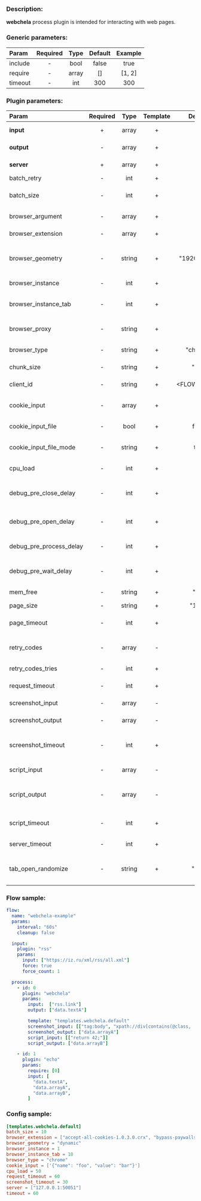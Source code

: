 ### Description:

**webchela** process plugin is intended for interacting with web pages.

### Generic parameters:

| Param   | Required | Type  | Default | Example |
|:--------|:--------:|:-----:|:-------:|:-------:|
| include |    -     | bool  |  false  |  true   |
| require |    -     | array |   []    | [1, 2]  |
| timeout |    -     |  int  |   300   |   300   |

### Plugin parameters:

| Param                   | Required |  Type  | Template |   Default   |                                          Example                                           | Description                                                                                                                          |
|:------------------------|:--------:|:------:|:--------:|:-----------:|:------------------------------------------------------------------------------------------:|:-------------------------------------------------------------------------------------------------------------------------------------|
| **input**               |    +     | array  |    +     |     []      |                              ["twitter.urls", "data.array0"]                               | List of [Datum](../../concept.md) fields with URLs.                                                                                  |
| **output**              |    -     | array  |    +     |     []      |                               ["data.array1", "data.array2"]                               | List of target [Datum](../../concept.md) fields.                                                                                     |
| **server**              |    +     | array  |    +     |     []      |                                ["server1.example.com:8080"]                                | List of Webchela servers.                                                                                                            |
| batch_retry             |    -     |  int   |    +     |      0      |                                             3                                              | Retry failed batches.                                                                                                                |
| batch_size              |    -     |  int   |    +     |     10      |                                             30                                             | Split large amount of URLs into sized batches.                                                                                       |
| browser_argument        |    -     | array  |    +     |     []      |                                    ["disable-infobars"]                                    | List of browser arguments.                                                                                                           |
| browser_extension       |    -     | array  |    +     |     []      |                               ["bypass-paywalls-1.7.6.xpi"]                                | List of browser extensions.                                                                                                          |
| browser_geometry        |    -     | string |    +     | "1920x1080" |                                         "dynamic"                                          | Browser windows geometry (dynamic option makes window maximized.                                                                     |
| browser_instance        |    -     |  int   |    +     |      1      |                                             3                                              | Maximum amount of browser instance.                                                                                                  |
| browser_instance_tab    |    -     |  int   |    +     |     10      |                                             3                                              | Maximum amount of tabs per browser instance.                                                                                         |
| browser_proxy           |    -     | string |    +     |     ""      |                                   "http://1.2.3.4:3128"                                    | Proxy settings (http and socks are supported).                                                                                       |
| browser_type            |    -     | string |    +     |  "chrome"   |                                         "firefox"                                          | Supported browser types: firefox, chrome.                                                                                            |
| chunk_size              |    -     | string |    +     |    "3m"     |                                            "1m"                                            | Split large messages into sized chunks.                                                                                              |
| client_id               |    -     | string |    +     | <FLOW_NAME> |                                       "group1-flow1"                                       | Custom client identification.                                                                                                        |
| cookie_input            |    -     | array  |    +     |     []      | ['{"name": "foo", "value": "bar"}'], ["data.text0"], ["data.array0"], ["/tmp/cookie.json"] | JSON string or path to JSON file ([selenium cookie format](https://www.selenium.dev/documentation/webdriver/interactions/cookies/)). |
| cookie_input_file       |    -     |  bool  |    +     |    false    |                                            true                                            | Process cookies as files.                                                                                                            |
| cookie_input_file_mode  |    -     | string |    +     |    text     |                                           lines                                            | Read input file as text or line by line into array.                                                                                  |
| cpu_load                |    -     |  int   |    +     |     50      |                                             50                                             | Maximum CPU load on a server.                                                                                                        |
| debug_pre_close_delay   |    -     |  int   |    +     |      0      |                                             10                                             | Time in seconds to delay before close unwanted/unexpected tabs.                                                                      |
| debug_pre_open_delay    |    -     |  int   |    +     |      0      |                                             10                                             | Time in seconds to delay before starting to open tabs.                                                                               |
| debug_pre_process_delay |    -     |  int   |    +     |      0      |                                             10                                             | Time in seconds to delay before starting to wait tabs loading.                                                                       |
| debug_pre_wait_delay    |    -     |  int   |    +     |      0      |                                             10                                             | Time in seconds to delay before starting to process tabs.                                                                            |
| mem_free                |    -     | string |    +     |    "1g"     |                                            "3g"                                            | Minimum free MEM size on a server.                                                                                                   |
| page_size               |    -     | string |    +     |    "10m"    |                                            "3m"                                            | Maximum page size.                                                                                                                   |
| page_timeout            |    -     |  int   |    +     |     30      |                                             30                                             | Maximum time in seconds for page loading.                                                                                            |
| retry_codes             |    -     | array  |    -     |     []      |                                         [403, 500]                                         | List of HTTP codes for repeated page loading.                                                                                        |
| retry_codes_tries       |    -     |  int   |    +     |      1      |                                             5                                              | Amount of page reloading tries.                                                                                                      |
| request_timeout         |    -     |  int   |    +     |     10      |                                             30                                             | Server GRPC request timeout.                                                                                                         |
| screenshot_input        |    -     | array  |    -     |     []      |    [["class:super", "css:apple", "id:guid"], ["name=abc", "tag:body", "xpath://html"]]     | List of supported HTML selectors.                                                                                                    |
| screenshot_output       |    -     | array  |    -     |     []      |                               ["data.array0", "data.array1"]                               | List of datums with screenshot paths.                                                                                                |
| screenshot_timeout      |    -     |  int   |    +     |     30      |                                             30                                             | Maximum time in seconds for screenshot elements waiting.                                                                             |
| script_input            |    -     | array  |    -     |     []      |   [["scripts.clicker", "return 42;"], ["return document.documentElement.scrollHeight;"]]   | List of javascript code.                                                                                                             |
| script_output           |    -     | array  |    -     |     []      |                               ["data.array2", "data.array3"]                               | List of datums with corresponding javascript code output.                                                                            |
| script_timeout          |    -     |  int   |    +     |     30      |                                             30                                             | Maximum time in seconds for script execution.                                                                                        |
| server_timeout          |    -     |  int   |    +     |     10      |                                             10                                             | Server connection timeout.                                                                                                           |
| tab_open_randomize      |    -     | string |    +     |    "0:0"    |                                           "3:9"                                            | Random value from range (min:max) in seconds for opening tabs.                                                                       |

### Flow sample:

```yaml
flow:
  name: "webchela-example"
  params:
    interval: "60s"
    cleanup: false

  input:
    plugin: "rss"
    params:
      input: ["https://iz.ru/xml/rss/all.xml"]
      force: true
      force_count: 1

  process:
    - id: 0
      plugin: "webchela"
      params:
        input:  ["rss.link"]
        output: ["data.textA"]

        template: "templates.webchela.default"
        screenshot_input: [["tag:body", "xpath://div[contains(@class, 'top-panel-inside__bottom__inside block-container')]"]]
        screenshot_output: ["data.arrayA"]
        script_input: [["return 42;"]]
        script_output: ["data.arrayB"]

    - id: 1
      plugin: "echo"
      params:
        require: [0]
        input: [
          "data.textA",
          "data.arrayA",
          "data.arrayB",
        ]
```

### Config sample:

```toml
[templates.webchela.default]
batch_size = 10
browser_extension = ["accept-all-cookies-1.0.3.0.crx", "bypass-paywalls-clean-3.7.1.0.crx", "ublock-origin-1.58.0.crx"]
browser_geometry = "dynamic"
browser_instance = 1
browser_instance_tab = 10
browser_type = "chrome"
cookie_input = ['{"name": "foo", "value": "bar"}']
cpu_load = 50
request_timeout = 60
screenshot_timeout = 30
server = ["127.0.0.1:50051"]
timeout = 60
```


